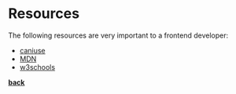 # Resources

The following resources are very important to a frontend developer:

* [caniuse](https://caniuse.com/)
* [MDN](https://developer.mozilla.org)
* [w3schools](https://www.w3schools.com)

**[back](../../README.md)**